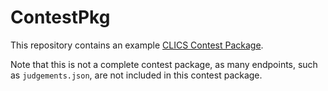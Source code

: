 # ContestPkg

This repository contains an example [CLICS Contest Package](https://ccs-specs.icpc.io/draft/contest_package).

Note that this is not a complete contest package, as many endpoints, such as `judgements.json`, are not included in this contest package.
